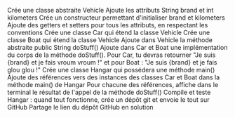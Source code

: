 Crée une classe abstraite Vehicle
Ajoute les attributs String brand et int kilometers
Crée un constructeur permettant d'initialiser brand et kilometers
Ajoute des getters et setters pour tous les attributs, en respectant les conventions
Crée une classe Car qui étend la classe Vehicle
Crée une classe Boat qui étend la classe Vehicle
Ajoute dans Vehicle la méthode abstraite public String doStuff()
Ajoute dans Car et Boat une implémentation du corps de la méthode doStuff(). Pour Car, tu devras retourner "Je suis {brand} et je fais vroum vroum !" et pour Boat : "Je suis {brand} et je fais glou glou !"
Crée une classe Hangar qui possédera une méthode main()
Ajoute des références vers des instances des classes Car et Boat dans la méthode main() de Hangar
Pour chacune des références, affiche dans le terminal le résultat de l'appel de la méthode doStuff()
Compile et teste Hangar : quand tout fonctionne, crée un dépôt git et envoie le tout sur GitHub
Partage le lien du dépôt GitHub en solution
